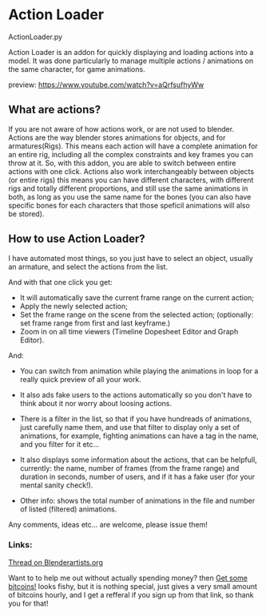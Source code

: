 # Action Loader
ActionLoader.py

Action Loader is an addon for quickly displaying and loading actions into a model. It was done particularly to manage multiple actions / animations on the same character, for game animations.

preview: https://www.youtube.com/watch?v=aQrfsufhyWw

## What are actions?

If you are not aware of how actions work, or are not used to blender. Actions are the way blender stores animations for objects, and for armatures(Rigs). This means each action will have a complete animation for an entire rig, including all the complex constraints and key frames you can throw at it. So, with this addon, you are able to switch between entire actions with one click.
Actions also work interchangeably between objects (or entire rigs) this means you can have different characters, with different rigs and totally different proportions, and still use the same animations in both, as long as you use the same name for the bones (you can also have specific bones for each characters that those speficil animations will also be stored).

## How to use Action Loader?

I have automated most things, so you just have to select an object, usually an armature, and select the actions from the list.

And with that one click you get:
- It will automatically save the current frame range on the current action;
- Apply the newly selected action;
- Set the frame range on the scene from the selected action; (optionally: set frame range from first and last keyframe.)
- Zoom in on all time viewers (Timeline Dopesheet Editor and Graph Editor). 

And:
- You can switch from animation while playing the animations in loop for a really quick preview of all your work.

- It also ads fake users to the actions automatically so you don't have to think about it nor worry about loosing actions.

- There is a filter in the list, so that if you have hundreads of animations, just carefully name them, and use that filter to display only a set of animations, for example, fighting animations can have a tag in the name, and you filter for it etc...

- It also displays some information about the actions, that can be helpfull, currently: the name, number of frames (from the frame range) and duration in seconds, number of users, and if it has a fake user (for your mental sanity check!). 

- Other info: shows the total number of animations in the file and number of listed (filtered) animations.

Any comments, ideas etc... are welcome, please issue them!

### Links:

[Thread on Blenderartists.org](https://blenderartists.org/forum/showthread.php?420530-AddOn-Action-Loader)


Want to to help me out without actually spending money? then [Get some bitcoins!](https://freebitco.in/?r=335281) looks fishy, but it is nothing special, just gives a very small amount of bitcoins hourly, and I get a refferal if you sign up from that link, so thank you for that!


